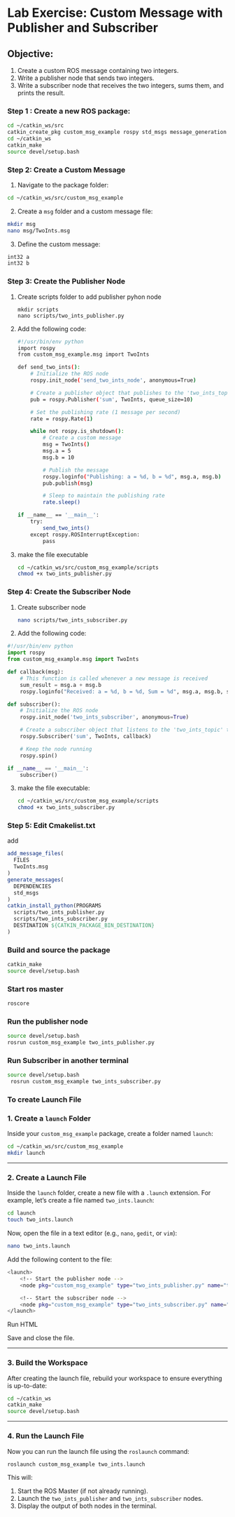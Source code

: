 # **Lab Exercise: Custom Message with Publisher and Subscriber**

## **Objective:**

1. Create a custom ROS message containing two integers.
2. Write a publisher node that sends two integers.
3. Write a subscriber node that receives the two integers, sums them, and prints the result.

### Step 1 : **Create a new ROS package:**

```bash
cd ~/catkin_ws/src
catkin_create_pkg custom_msg_example rospy std_msgs message_generation message_runtime
cd ~/catkin_ws
catkin_make
source devel/setup.bash
```

### **Step 2: Create a Custom Message**

1. Navigate to the package folder:

```bash
cd ~/catkin_ws/src/custom_msg_example
```

2. Create a `msg` folder and a custom message file:

```bash
mkdir msg
nano msg/TwoInts.msg
```

3. Define the custom message:

```bash
int32 a
int32 b
```

### **Step 3: Create the Publisher Node**

1. Create scripts folder to add publisher pyhon node

   ```
   mkdir scripts 
   nano scripts/two_ints_publisher.py
   ```
2. Add the following code:

   ```bash
   #!/usr/bin/env python
   import rospy
   from custom_msg_example.msg import TwoInts

   def send_two_ints():
       # Initialize the ROS node
       rospy.init_node('send_two_ints_node', anonymous=True)

       # Create a publisher object that publishes to the 'two_ints_topic' topic
       pub = rospy.Publisher('sum', TwoInts, queue_size=10)

       # Set the publishing rate (1 message per second)
       rate = rospy.Rate(1)

       while not rospy.is_shutdown():
           # Create a custom message
           msg = TwoInts()
           msg.a = 5
           msg.b = 10

           # Publish the message
           rospy.loginfo("Publishing: a = %d, b = %d", msg.a, msg.b)
           pub.publish(msg)

           # Sleep to maintain the publishing rate
           rate.sleep()

   if __name__ == '__main__':
       try:
           send_two_ints()
       except rospy.ROSInterruptException:
           pass
   ```
3. make the file executable

   ```bash
   cd ~/catkin_ws/src/custom_msg_example/scripts
   chmod +x two_ints_publisher.py
   ```

### **Step 4: Create the Subscriber Node**

1. Create subscriber node

   ```bash
   nano scripts/two_ints_subscriber.py
   ```
2. Add the following code:

```python
#!/usr/bin/env python
import rospy
from custom_msg_example.msg import TwoInts

def callback(msg):
    # This function is called whenever a new message is received
    sum_result = msg.a + msg.b
    rospy.loginfo("Received: a = %d, b = %d, Sum = %d", msg.a, msg.b, sum_result)

def subscriber():
    # Initialize the ROS node
    rospy.init_node('two_ints_subscriber', anonymous=True)

    # Create a subscriber object that listens to the 'two_ints_topic' topic
    rospy.Subscriber('sum', TwoInts, callback)

    # Keep the node running
    rospy.spin()

if __name__ == '__main__':
    subscriber()
```

3. make the file executable:

   ```bash
   cd ~/catkin_ws/src/custom_msg_example/scripts
   chmod +x two_ints_subscriber.py
   ```

### **Step 5: Edit Cmakelist.txt**

add

```cmake
add_message_files(
  FILES
  TwoInts.msg
)
generate_messages(
  DEPENDENCIES
  std_msgs
)
catkin_install_python(PROGRAMS
  scripts/two_ints_publisher.py
  scripts/two_ints_subscriber.py
  DESTINATION ${CATKIN_PACKAGE_BIN_DESTINATION}
)
```

### Build and source the package

```bash
catkin_make
source devel/setup.bash
```

### Start ros master

```bash
roscore
```

### Run the publisher node

```bash
source devel/setup.bash
rosrun custom_msg_example two_ints_publisher.py 
```

### Run Subscriber in another terminal

```bash
source devel/setup.bash
 rosrun custom_msg_example two_ints_subscriber.py 
```

### **To create Launch File**

### **1. Create a `launch` Folder**

Inside your `custom_msg_example` package, create a folder named `launch`:

```bash
cd ~/catkin_ws/src/custom_msg_example
mkdir launch
```

---

### **2. Create a Launch File**

Inside the `launch` folder, create a new file with a `.launch` extension. For example, let’s create a file named `two_ints.launch`:

```bash
cd launch
touch two_ints.launch
```

Now, open the file in a text editor (e.g., `nano`, `gedit`, or `vim`):

```bash
nano two_ints.launch
```

Add the following content to the file:

```bash
<launch>
    <!-- Start the publisher node -->
    <node pkg="custom_msg_example" type="two_ints_publisher.py" name="two_ints_publisher" output="screen" />

    <!-- Start the subscriber node -->
    <node pkg="custom_msg_example" type="two_ints_subscriber.py" name="two_ints_subscriber" output="screen" />
</launch>
```

Run HTML

Save and close the file.

---

### **3. Build the Workspace**

After creating the launch file, rebuild your workspace to ensure everything is up-to-date:

```bash
cd ~/catkin_ws
catkin_make
source devel/setup.bash
```

---

### **4. Run the Launch File**

Now you can run the launch file using the `roslaunch` command:

```bash
roslaunch custom_msg_example two_ints.launch
```

This will:

1. Start the ROS Master (if not already running).
2. Launch the `two_ints_publisher` and `two_ints_subscriber` nodes.
3. Display the output of both nodes in the terminal.
